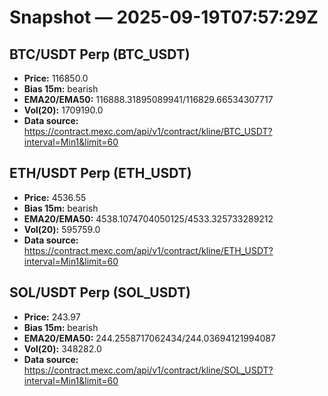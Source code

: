 # Snapshot — 2025-09-19T07:57:29Z

## BTC/USDT Perp (BTC_USDT)
- **Price:** 116850.0
- **Bias 15m:** bearish
- **EMA20/EMA50:** 116888.31895089941/116829.66534307717
- **Vol(20):** 1709190.0
- **Data source:** https://contract.mexc.com/api/v1/contract/kline/BTC_USDT?interval=Min1&limit=60

## ETH/USDT Perp (ETH_USDT)
- **Price:** 4536.55
- **Bias 15m:** bearish
- **EMA20/EMA50:** 4538.1074704050125/4533.325733289212
- **Vol(20):** 595759.0
- **Data source:** https://contract.mexc.com/api/v1/contract/kline/ETH_USDT?interval=Min1&limit=60

## SOL/USDT Perp (SOL_USDT)
- **Price:** 243.97
- **Bias 15m:** bearish
- **EMA20/EMA50:** 244.2558717062434/244.03694121994087
- **Vol(20):** 348282.0
- **Data source:** https://contract.mexc.com/api/v1/contract/kline/SOL_USDT?interval=Min1&limit=60
